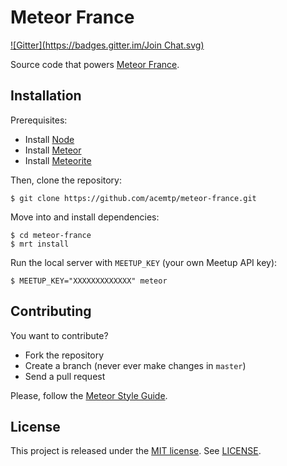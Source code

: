# Meteor France
[![Gitter](https://badges.gitter.im/Join Chat.svg)](https://gitter.im/acemtp/meteor-france?utm_source=badge&utm_medium=badge&utm_campaign=pr-badge&utm_content=badge)

Source code that powers [Meteor France](http://france.meteor.com/).

## Installation

Prerequisites:

* Install [Node](http://nodejs.org)
* Install [Meteor](https://www.meteor.com/)
* Install [Meteorite](https://github.com/oortcloud/meteorite/)

Then, clone the repository:

```
$ git clone https://github.com/acemtp/meteor-france.git
```

Move into and install dependencies:

```
$ cd meteor-france
$ mrt install
```

Run the local server with `MEETUP_KEY` (your own Meetup API key):

```
$ MEETUP_KEY="XXXXXXXXXXXXX" meteor
```

## Contributing

You want to contribute?

* Fork the repository
* Create a branch (never ever make changes in `master`)
* Send a pull request

Please, follow the [Meteor Style Guide](https://github.com/meteor/meteor/wiki/Meteor-Style-Guide).

## License

This project is released under the [MIT license](http://en.wikipedia.org/wiki/MIT_License). 
See [LICENSE](https://github.com/acemtp/meteor-france/blob/master/LICENSE).
